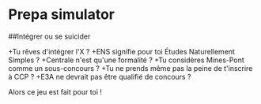 # Prepa simulator

##Intégrer ou se suicider

+Tu rêves d'intégrer l'X ?
+ENS signifie pour toi Études Naturellement Simples ?
+Centrale n'est qu'une formalité ?
+Tu considères Mines-Pont comme un sous-concours ?
+Tu ne prends même pas la peine de t'inscrire à CCP ?
+E3A ne devrait pas être qualifié de concours ?

Alors ce jeu est fait pour toi !
